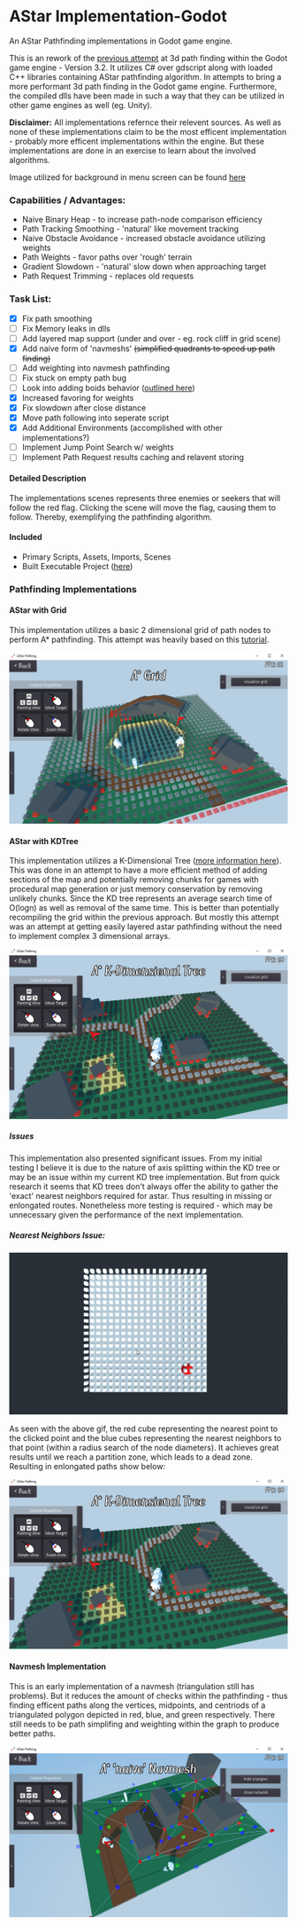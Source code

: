 # AStar Implementation-Godot #
An AStar Pathfinding implementations in Godot game engine.

This is an rework of the [previous attempt](https://gitlab.com/jszajek/astar-godot) at 3d path finding within the Godot game engine - Version 3.2. 
It utilizes C# over gdscript along with loaded C++ libraries containing AStar pathfinding algorithm. In attempts
to bring a more performant 3d path finding in the Godot game engine. Furthermore, the compiled dlls have been made in such
a way that they can be utilized in other game engines as well (eg. Unity).


**Disclaimer:** All implementations refernce their relevent sources. As well as none of these implementations claim to be the
most efficent implementation - probably more efficent implementations within the engine. 
But these implementations are done in an exercise to learn about the involved algorithms. 

Image utilized for background in menu screen can be found [here](https://www.clipart.email/download/4510544.html)

### Capabilities / Advantages: ###
* Naive Binary Heap - to increase path-node comparison efficiency
* Path Tracking Smoothing - 'natural' like movement tracking
* Naive Obstacle Avoidance - increased obstacle avoidance utilizing weights
* Path Weights - favor paths over 'rough' terrain
* Gradient Slowdown - 'natural' slow down when approaching target
* Path Request Trimming - replaces old requests

### Task List: ###
- [x] Fix path smoothing
- [ ] Fix Memory leaks in dlls
- [ ] Add layered map support (under and over - eg. rock cliff in grid scene)
- [x] Add naive form of 'navmeshs' ~~(simplified quadrants to speed up path finding)~~
- [ ] Add weighting into navmesh pathfinding
- [ ] Fix stuck on empty path bug
- [ ] Look into adding boids behavior ([outlined here](https://cs.stanford.edu/people/eroberts/courses/soco/projects/2008-09/modeling-natural-systems/boids.html))
- [x] Increased favoring for weights
- [x] Fix slowdown after close distance
- [x] Move path following into seperate script
- [x] Add Additional Environments (accomplished with other implementations?)
- [ ] Implement Jump Point Search w/ weights
- [ ] Implement Path Request results caching and relavent storing

#### Detailed Description ####
The implementations scenes represents three enemies or seekers that will follow the red flag.
Clicking the scene will move the flag, causing them to follow. Thereby, exemplifying
the pathfinding algorithm.

#### Included ####
* Primary Scripts, Assets, Imports, Scenes
* Built Executable Project ([here](/_Build/Build_1.2/))


### Pathfinding Implementations ###

#### AStar with Grid ####
This implementation utilizes a basic 2 dimensional grid of path nodes to perform A* pathfinding. This attempt was
heavily based on this [tutorial](https://www.youtube.com/playlist?list=PLFt_AvWsXl0cq5Umv3pMC9SPnKjfp9eGW).

![alt text](/AStar_Grid_Example.png)

#### AStar with KDTree ####
This implementation utilizes a K-Dimensional Tree ([more information here](https://en.wikipedia.org/wiki/K-d_tree)).
This was done in an attempt to have a more efficient method of adding sections of the map and potentially removing chunks
for games with procedural map generation or just memory conservation by removing unlikely chunks. Since the KD tree 
represents an average search time of O(logn) as well as removal of the same time. This is better than potentially
recompiling the grid within the previous approach. But mostly this attempt was an attempt at getting easily layered
astar pathfinding without the need to implement complex 3 dimensional arrays.

![alt text](/AStar_KDTree_Example.png)

##### Issues #####
This implementation also presented significant issues. From my initial testing I believe it is due to the nature of 
axis splitting within the KD tree or may be an issue within my current KD tree implementation. But from
quick research it seems that KD trees don't always offer the ability to gather the 'exact' nearest neighbors
required for astar. Thus resulting in missing or enlongated routes. Nonetheless more testing is required - 
which may be unnecessary given the performance of the next implementation.

##### Nearest Neighbors Issue: #####
![alt text](/KDTree_Issue.gif)

As seen with the above gif, the red cube representing the nearest point to the clicked point and the 
blue cubes representing the nearest neighbors to that point (within a radius search of the node diameters).
It achieves great results until we reach a partition zone, which leads to a dead zone. Resulting in 
enlongated paths show below:

![alt text](/AStar_KDTree_Issue.png)


#### Navmesh Implementation ####
This is an early implementation of a navmesh (triangulation still has problems). But it reduces the amount of checks
within the pathfinding - thus finding efficent paths along the vertices, midpoints, and centriods of a triangulated
polygon depicted in red, blue, and green respectively. There still needs to be path simplifing and weighting within
the graph to produce better paths.

![alt text](/AStar_Navmesh_Example.png)
